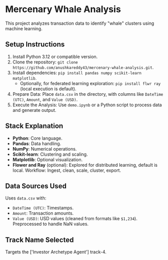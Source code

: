 # Mercenary Whale Analysis

This project analyzes transaction data to identify "whale" clusters using machine learning.

## Setup Instructions

1. Install Python 3.12 or compatible version.
2. Clone the repository: `git clone https://github.com/anushkareddy43/mercenary-whale-analysis.git`.
3. Install dependencies: `pip install pandas numpy scikit-learn matplotlib`.
   - Optionally, for federated learning exploration: `pip install flwr ray` (local execution is default).
4. Prepare Data: Place `data.csv` in the directory, with columns like `DateTime (UTC)`, `Amount`, and `Value (USD)`.
5. Execute the Analysis: Use `demo.ipynb` or a Python script to process data and generate output.

## Stack Explanation

- **Python**: Core language.
- **Pandas**: Data handling.
- **NumPy**: Numerical operations.
- **Scikit-learn**: Clustering and scaling.
- **Matplotlib**: Optional visualization.
- **Flower and Ray** (optional): Explored for distributed learning, default is local.
Workflow: Ingest, clean, scale, cluster, export.

## Data Sources Used

Uses `data.csv` with:
- `DateTime (UTC)`: Timestamps.
- `Amount`: Transaction amounts.
- `Value (USD)`: USD values (cleaned from formats like `$1,234`).
Preprocessed to handle NaN values.

## Track Name Selected

Targets the ['Investor Archetype Agent'] track-4.

